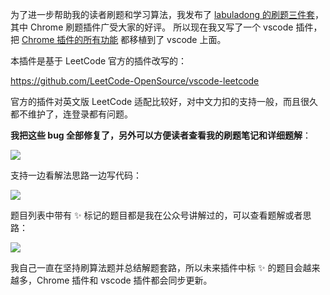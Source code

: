 

为了进一步帮助我的读者刷题和学习算法，我发布了 [labuladong 的刷题三件套](https://mp.weixin.qq.com/s/X-fE9sR4BLi6T9pn7xP4pg)，
其中 Chrome 刷题插件广受大家的好评。
所以现在我又写了一个 vscode 插件，把 [Chrome 插件的所有功能](https://mp.weixin.qq.com/s/wIxflO1dvXzDlibhEcENcQ) 都移植到了 vscode 上面。

本插件是基于 LeetCode 官方的插件改写的：

https://github.com/LeetCode-OpenSource/vscode-leetcode

官方的插件对英文版 LeetCode 适配比较好，对中文力扣的支持一般，而且很久都不维护了，连登录都有问题。

**我把这些 bug 全部修复了，另外可以方便读者查看我的刷题笔记和详细题解**：

![](./pictures/vscode/3.jpg)

支持一边看解法思路一边写代码：

![](./pictures/vscode/2.jpg)

题目列表中带有 ✨ 标记的题目都是我在公众号讲解过的，可以查看题解或者思路：

![](./pictures/vscode/1.jpg)

我自己一直在坚持刷算法题并总结解题套路，所以未来插件中标 ✨ 的题目会越来越多，Chrome 插件和 vscode 插件都会同步更新。

